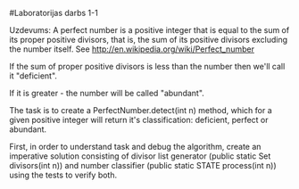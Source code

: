 #Laboratorijas darbs 1-1

Uzdevums: 
A perfect number is a positive integer that is equal to the sum of its proper positive divisors, that is, the sum of its positive divisors excluding the number itself. See http://en.wikipedia.org/wiki/Perfect_number

If the sum of proper positive divisors is less than the number then we'll call it "deficient".

If it is greater - the number will be called "abundant".

The task is to create a PerfectNumber.detect(int n) method, which for a given positive integer will return it's classification: deficient, perfect or abundant.

First, in order to understand task and debug the algorithm, create an imperative solution consisting of divisor list generator (public static Set divisors(int n)) and number classifier (public static STATE process(int n)) using the tests to verify both.
